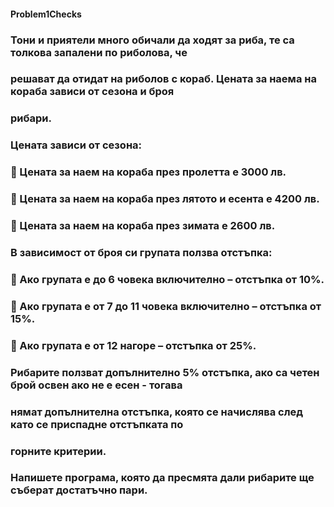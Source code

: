 #### Problem1Checks

###	Тони и приятели много обичали да ходят за риба, те са толкова запалени по риболова, че
### решават да отидат на риболов с кораб. Цената за наема на кораба зависи от сезона и броя
### рибари.

### Цената зависи от сезона:
###  Цената за наем на кораба през пролетта е 3000 лв.
###  Цената за наем на кораба през лятото и есента е 4200 лв.
###  Цената за наем на кораба през зимата е 2600 лв.
### В зависимост от броя си групата ползва отстъпка:
###  Ако групата е до 6 човека включително – отстъпка от 10%.
###  Ако групата е от 7 до 11 човека включително – отстъпка от 15%.
###  Ако групата е от 12 нагоре – отстъпка от 25%.
### Рибарите ползват допълнително 5% отстъпка, ако са четен брой освен ако не е есен - тогава
### нямат допълнителна отстъпка, която се начислява след като се приспадне отстъпката по
### горните критерии.

### Напишете програма, която да пресмята дали рибарите ще съберат достатъчно пари.
